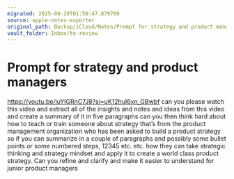 ```yaml
---
migrated: 2025-09-20T01:50:47.879769
source: apple-notes-exporter
original_path: Backup/iCloud/Notes/Prompt for strategy and product managers.md
vault_folder: Inbox/to-review
---
```

# Prompt for strategy and product managers

https://youtu.be/iuYlGRnC7J8?si=uK12huI6xn_GBwbf can you please watch this video and extract all of the insights and notes and ideas from this video and create a summary of it in five paragraphs can you then think hard about how to teach or train someone about strategy that’s from the product management organization who has been asked to build a product strategy so if you can summarize in a couple of paragraphs and possibly some bullet points or some numbered steps, 12345 etc. etc. how they can take strategic thinking and strategy mindset and apply it to create a world class product strategy. Can you refine and clarify and make it easier to understand for junior product managers 
